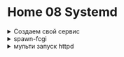 # Home 08 Systemd

<details>
  <summary>Создаем свой сервис</summary>

Все затолкал в скрипт script.sh по итогу видим результат. Изменен кусок из методички, в оригинале не работало
OnCalendar=*:*:0,30

```
cat >> /etc/systemd/system/watchlog.timer << EOF
[Unit]
Description=Run watchlog script every 30 second

[Timer]
# Run every 30 second
OnCalendar=*:*:0,30
Unit=watchlog.service

[Install]
WantedBy=multi-user.target
EOF
```

### результат созданного сервиса

    systemd: Jul 26 18:11:32 localhost nm-dispatcher: req:15 'connectivity-change': start running ordered scripts...
    systemd: Jul 26 18:11:32 localhost nm-dispatcher: req:16 'up' [eth0]: start running ordered scripts...
    systemd: Jul 26 18:11:32 localhost nm-dispatcher: req:17 'connectivity-change': start running ordered scripts...
    systemd: Jul 26 18:11:36 localhost systemd-logind: New session 3 of user vagrant.
    systemd: Jul 26 18:11:36 localhost systemd: Started Session 3 of user vagrant.
    systemd: Jul 26 18:11:36 localhost systemd-logind: Removed session 3.
    systemd: Jul 26 18:11:50 localhost systemd: Started Run watchlog script every 30 second.
    systemd: Jul 26 18:12:02 localhost systemd: Starting My watchlog service...
    systemd: Jul 26 18:12:02 localhost root: Wed Jul 26 18:12:02 UTC 2023: I found word, Master
    systemd: Jul 26 18:12:02 localhost systemd: Started My watchlog service.

</details>

<details>
  <summary>spawn-fcgi</summary>

в том же скрипте, но конфиги скопированы заранее внутрь тачки вагранта
### Результат 

```
    systemd: ● spawn-fcgi.service - Spawn-fcgi startup service by Otus
    systemd:    Loaded: loaded (/etc/systemd/system/spawn-fcgi.service; disabled; vendor preset: disabled)
    systemd:    Active: active (running) since Wed 2023-07-26 18:14:18 UTC; 15ms ago
    systemd:  Main PID: 4651 (spawn-fcgi)
    systemd:    CGroup: /system.slice/spawn-fcgi.service
    systemd:            └─4651 /usr/bin/spawn-fcgi -n -u apache -g apache -s $SOCKET -S -M 0600 -C 32 -F 1 -P /var/run/spawn-fcgi.pid -- /usr/bin/php-cgi
    systemd: 
    systemd: Jul 26 18:14:18 systemd systemd[1]: Started Spawn-fcgi startup service by Otus.
```
</details>


<details>
  <summary>мульти запуск httpd</summary>

аналогино, все в скрипте с копированием конфигов

### Результат 

```
systemd: tcp    LISTEN     0      128    [::]:8080               [::]:*                   users:(("httpd",pid=4703,fd=4),("httpd",pid=4702,fd=4),("httpd",pid=4701,fd=4),("httpd",pid=4700,fd=4),("httpd",pid=4699,fd=4),("httpd",pid=4698,fd=4))
    systemd: tcp    LISTEN     0      128    [::]:80                 [::]:*                   users:(("httpd",pid=4696,fd=4),("httpd",pid=4695,fd=4),("httpd",pid=4694,fd=4),("httpd",pid=4693,fd=4),("httpd",pid=4692,fd=4),("httpd",pid=4659,fd=4))
```

</details>
